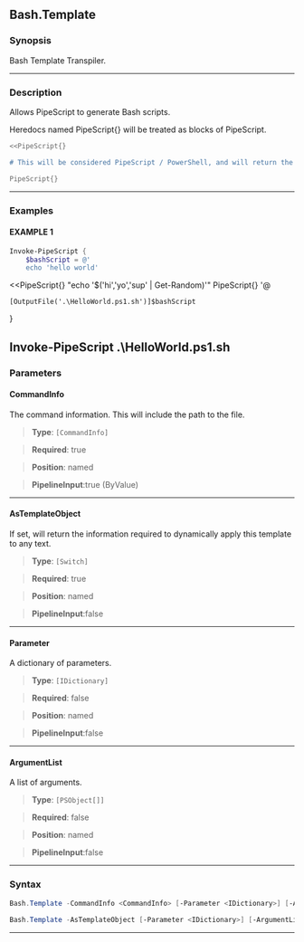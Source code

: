 Bash.Template
-------------
### Synopsis
Bash Template Transpiler.

---
### Description

Allows PipeScript to generate Bash scripts.

Heredocs named PipeScript{} will be treated as blocks of PipeScript.

```bash
<<PipeScript{}

# This will be considered PipeScript / PowerShell, and will return the contents of a bash script.

PipeScript{}
```

---
### Examples
#### EXAMPLE 1
```PowerShell
Invoke-PipeScript {
    $bashScript = @'
    echo 'hello world'
```
<<PipeScript{}
        "echo '$('hi','yo','sup' | Get-Random)'"
    PipeScript{}
'@

    [OutputFile('.\HelloWorld.ps1.sh')]$bashScript
}

Invoke-PipeScript .\HelloWorld.ps1.sh
---
### Parameters
#### **CommandInfo**

The command information.  This will include the path to the file.



> **Type**: ```[CommandInfo]```

> **Required**: true

> **Position**: named

> **PipelineInput**:true (ByValue)



---
#### **AsTemplateObject**

If set, will return the information required to dynamically apply this template to any text.



> **Type**: ```[Switch]```

> **Required**: true

> **Position**: named

> **PipelineInput**:false



---
#### **Parameter**

A dictionary of parameters.



> **Type**: ```[IDictionary]```

> **Required**: false

> **Position**: named

> **PipelineInput**:false



---
#### **ArgumentList**

A list of arguments.



> **Type**: ```[PSObject[]]```

> **Required**: false

> **Position**: named

> **PipelineInput**:false



---
### Syntax
```PowerShell
Bash.Template -CommandInfo <CommandInfo> [-Parameter <IDictionary>] [-ArgumentList <PSObject[]>] [<CommonParameters>]
```
```PowerShell
Bash.Template -AsTemplateObject [-Parameter <IDictionary>] [-ArgumentList <PSObject[]>] [<CommonParameters>]
```
---

